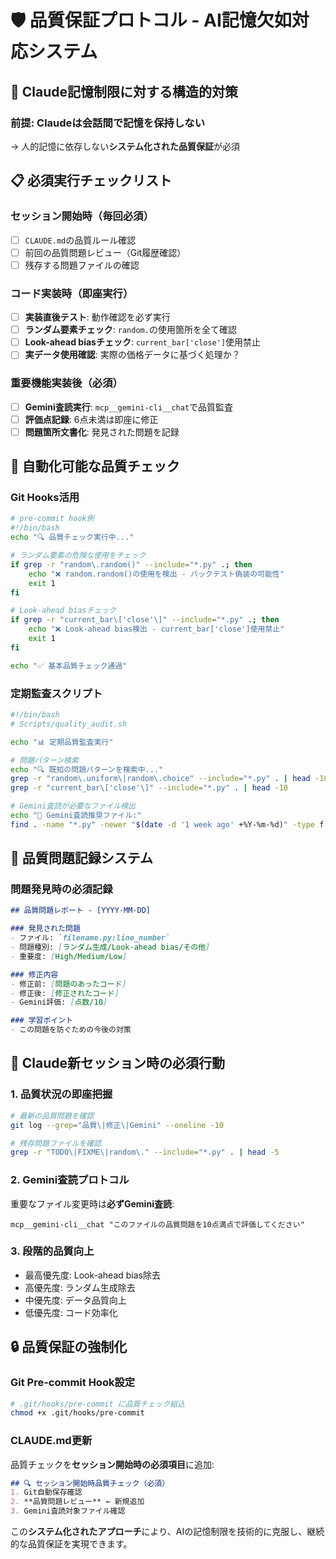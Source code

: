 # 🛡️ 品質保証プロトコル - AI記憶欠如対応システム

## 🚨 Claude記憶制限に対する構造的対策

### **前提**: Claudeは会話間で記憶を保持しない
→ 人的記憶に依存しない**システム化された品質保証**が必須

## 📋 必須実行チェックリスト

### **セッション開始時（毎回必須）**
- [ ] `CLAUDE.md`の品質ルール確認
- [ ] 前回の品質問題レビュー（Git履歴確認）
- [ ] 残存する問題ファイルの確認

### **コード実装時（即座実行）**
- [ ] **実装直後テスト**: 動作確認を必ず実行
- [ ] **ランダム要素チェック**: `random.`の使用箇所を全て確認
- [ ] **Look-ahead biasチェック**: `current_bar['close']`使用禁止
- [ ] **実データ使用確認**: 実際の価格データに基づく処理か？

### **重要機能実装後（必須）**
- [ ] **Gemini査読実行**: `mcp__gemini-cli__chat`で品質監査
- [ ] **評価点記録**: 6点未満は即座に修正
- [ ] **問題箇所文書化**: 発見された問題を記録

## 🔧 自動化可能な品質チェック

### **Git Hooks活用**
```bash
# pre-commit hook例
#!/bin/bash
echo "🔍 品質チェック実行中..."

# ランダム要素の危険な使用をチェック
if grep -r "random\.random()" --include="*.py" .; then
    echo "❌ random.random()の使用を検出 - バックテスト偽装の可能性"
    exit 1
fi

# Look-ahead biasチェック
if grep -r "current_bar\['close'\]" --include="*.py" .; then
    echo "❌ Look-ahead bias検出 - current_bar['close']使用禁止"
    exit 1
fi

echo "✅ 基本品質チェック通過"
```

### **定期監査スクリプト**
```bash
#!/bin/bash
# Scripts/quality_audit.sh

echo "📊 定期品質監査実行"

# 問題パターン検索
echo "🔍 既知の問題パターンを検索中..."
grep -r "random\.uniform\|random\.choice" --include="*.py" . | head -10
grep -r "current_bar\['close'\]" --include="*.py" . | head -10

# Gemini査読が必要なファイル検出
echo "🤖 Gemini査読推奨ファイル:"
find . -name "*.py" -newer "$(date -d '1 week ago' +%Y-%m-%d)" -type f
```

## 📝 品質問題記録システム

### **問題発見時の必須記録**
```markdown
## 品質問題レポート - [YYYY-MM-DD]

### 発見された問題
- ファイル: `filename.py:line_number`
- 問題種別: [ランダム生成/Look-ahead bias/その他]
- 重要度: [High/Medium/Low]

### 修正内容
- 修正前: [問題のあったコード]
- 修正後: [修正されたコード]
- Gemini評価: [点数/10]

### 学習ポイント
- この問題を防ぐための今後の対策
```

## 🎯 Claude新セッション時の必須行動

### **1. 品質状況の即座把握**
```bash
# 最新の品質問題を確認
git log --grep="品質\|修正\|Gemini" --oneline -10

# 残存問題ファイルを確認
grep -r "TODO\|FIXME\|random\." --include="*.py" . | head -5
```

### **2. Gemini査読プロトコル**
重要なファイル変更時は**必ずGemini査読**:
```
mcp__gemini-cli__chat "このファイルの品質問題を10点満点で評価してください"
```

### **3. 段階的品質向上**
- 最高優先度: Look-ahead bias除去
- 高優先度: ランダム生成除去
- 中優先度: データ品質向上
- 低優先度: コード効率化

## 🔒 品質保証の強制化

### **Git Pre-commit Hook設定**
```bash
# .git/hooks/pre-commit に品質チェック組込
chmod +x .git/hooks/pre-commit
```

### **CLAUDE.md更新**
品質チェックを**セッション開始時の必須項目**に追加:
```markdown
## 🔍 セッション開始時品質チェック（必須）
1. Git自動保存確認
2. **品質問題レビュー** ← 新規追加
3. Gemini査読対象ファイル確認
```

この**システム化されたアプローチ**により、AIの記憶制限を技術的に克服し、継続的な品質保証を実現できます。
